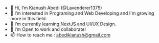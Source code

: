 - 👋 Hi, I’m Kianush Abedi (@Lavenderer1375)
- 👀 I’m interested in Programing and Web Developing and I'm growing more in this field.
- 🌱 I’m currently learning NextJS and UI/UX Design.
- 💞️ I’m Open to work and collaborate!
- 📫 How to reach me : abedikianush@gmail.com

<!---
Lavenderer1375/Lavenderer1375 is a ✨ special ✨ repository because its `README.md` (this file) appears on your GitHub profile.
You can click the Preview link to take a look at your changes.
--->
